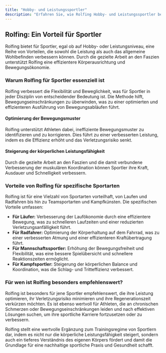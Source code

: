 ```yaml
---
title: "Hobby- und Leistungssportler"
description: "Erfahren Sie, wie Rolfing Hobby- und Leistungssportler bei der Optimierung ihrer Bewegungsmuster und Steigerung der körperlichen Leistungsfähigkeit unterstützt."
---
```


## Rolfing: Ein Vorteil für Sportler
Rolfing bietet für Sportler, egal ob auf Hobby- oder Leistungsniveau, eine Reihe von Vorteilen, die sowohl die Leistung als auch das allgemeine Wohlbefinden verbessern können. Durch die gezielte Arbeit an den Faszien unterstützt Rolfing eine effizientere Körperausrichtung und Bewegungsökonomie.

### Warum Rolfing für Sportler essenziell ist
Rolfing verbessert die Flexibilität und Beweglichkeit, was für Sportler in jeder Disziplin von entscheidender Bedeutung ist. Die Methode hilft, Bewegungseinschränkungen zu überwinden, was zu einer optimierten und effizienteren Ausführung von Bewegungsabläufen führt.

#### Optimierung der Bewegungsmuster
Rolfing unterstützt Athleten dabei, ineffiziente Bewegungsmuster zu identifizieren und zu korrigieren. Dies führt zu einer verbesserten Leistung, indem es die Effizienz erhöht und das Verletzungsrisiko senkt.

#### Steigerung der körperlichen Leistungsfähigkeit
Durch die gezielte Arbeit an den Faszien und die damit verbundene Verbesserung der muskulären Koordination können Sportler ihre Kraft, Ausdauer und Schnelligkeit verbessern.

### Vorteile von Rolfing für spezifische Sportarten
Rolfing ist für eine Vielzahl von Sportarten vorteilhaft, von Laufen und Radfahren bis hin zu Teamsportarten und Kampfkünsten. Die spezifischen Vorteile umfassen:

- **Für Läufer:** Verbesserung der Laufökonomie durch eine effizientere Bewegung, was zu schnelleren Laufzeiten und einer reduzierten Verletzungsanfälligkeit führt.
- **Für Radfahrer:** Optimierung der Körperhaltung auf dem Fahrrad, was zu einer verbesserten Atmung und einer effizienteren Kraftübertragung führt.
- **Für Mannschaftssportler:** Erhöhung der Bewegungsfreiheit und Flexibilität, was eine bessere Spielübersicht und schnellere Reaktionszeiten ermöglicht.
- **Für Kampfsportler:** Steigerung der körperlichen Balance und Koordination, was die Schlag- und Tritteffizienz verbessert.

### Für wen ist Rolfing besonders empfehlenswert?
Rolfing ist besonders für jene Sportler empfehlenswert, die ihre Leistung optimieren, ihr Verletzungsrisiko minimieren und ihre Regenerationszeit verkürzen möchten. Es ist ebenso wertvoll für Athleten, die an chronischen Schmerzen oder Bewegungseinschränkungen leiden und nach effektiven Lösungen suchen, um ihre sportliche Karriere fortzusetzen oder zu verbessern.

Rolfing stellt eine wertvolle Ergänzung zum Trainingsregime von Sportlern dar, indem es nicht nur die körperliche Leistungsfähigkeit steigert, sondern auch ein tieferes Verständnis des eigenen Körpers fördert und damit die Grundlage für eine nachhaltige sportliche Praxis und Gesundheit schafft.
